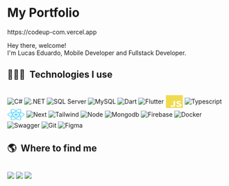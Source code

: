 <h1>My Portfolio</h1>
<a target="_blank">https://codeup-com.vercel.app</a>

<p aligh="left">
<!--   <img align="right" src="https://cdn.jsdelivr.net/gh/Th3Wall/assets-cdn/PersonalGithubReadme/Memoji.png" width="200"/> -->
  <p>Hey there, welcome!</br>
  I'm Lucas Eduardo, Mobile Developer and Fullstack Developer.</p>

## 👨🏻‍💻 &nbsp;Technologies I use ##

<div style="display: inline_block"><br>
  <img align="center" height="30" width="40" alt="C#" src="https://icon.icepanel.io/Technology/svg/C%23-%28CSharp%29.svg">
  <img align="center" height="30" width="40" alt=".NET" src="https://icon.icepanel.io/Technology/svg/.NET-core.svg">
  <img align="center" height="30" width="40" alt="SQL Server" src="https://icon.icepanel.io/Technology/svg/SQL-Developer.svg">
  <img align="center" height="30" width="40" alt="MySQL" src="https://icon.icepanel.io/Technology/svg/MySQL.svg">
  <img align="center" height="30" width="40" alt="Dart" src="https://www.svgrepo.com/show/353631/dart.svg">
  <img align="center" height="30" width="40" alt="Flutter" src="https://icon.icepanel.io/Technology/svg/Flutter.svg">
  <img align="center" height="30" width="40" alt="Javascript" src="https://raw.githubusercontent.com/devicons/devicon/master/icons/javascript/javascript-plain.svg">   
  <img align="center" height="30" width="40" alt="Typescript" src="https://cdn.jsdelivr.net/gh/devicons/devicon/icons/typescript/typescript-original.svg">
  <img align="center" height="30" width="40" alt="React" src="https://raw.githubusercontent.com/devicons/devicon/master/icons/react/react-original.svg">
  <img align="center" height="30" width="40" alt="Next" src="https://www.svgrepo.com/show/342062/next-js.svg">
  <img align="center" height="30" width="40" alt="Tailwind" src="https://www.svgrepo.com/show/374118/tailwind.svg">
  <img align="center" height="30" width="40" alt="Node" src="https://www.svgrepo.com/show/354119/nodejs-icon.svg">
  <img align="center" height="30" width="40" alt="Mongodb" src="https://www.svgrepo.com/show/373845/mongo.svg">
  <img align="center" height="30" width="40" alt="Firebase" src="https://www.svgrepo.com/show/373595/firebase.svg">
  <img align="center" height="30" width="40" alt="Docker" src="https://www.svgrepo.com/show/331370/docker.svg">
  <img align="center" height="30" width="40" alt="Swagger" src="https://icon.icepanel.io/Technology/svg/Swagger.svg">
  <img align="center" height="30" width="40" alt="Git" src="https://cdn.jsdelivr.net/gh/devicons/devicon/icons/git/git-original.svg">
  <img align="center" height="30" width="40" alt="Figma" src="https://www.svgrepo.com/show/452202/figma.svg">
  
</div>

## 🌎 &nbsp;Where to find me ##

<div style="display: inline_block"><br> 
  <a href="https://www.linkedin.com/in/lucaseccarvalho/" target="_blank"><img src="https://img.shields.io/badge/-LinkedIn-3C0080?style=for-the-badge&logo=linkedin&logoColor=white" target="_blank"></a> 
  <a href="https://www.instagram.com/lucaseduardo_crp/" target="_blank"><img src="https://img.shields.io/badge/-Instagram-3C0080?style=for-the-badge&logo=instagram&logoColor=white" target="_blank"></a>
  <a href="https://api.whatsapp.com/send/?phone=5521985970787&text&type=phone_number&app_absent=0" target="_blank"><img src="https://img.shields.io/badge/WhatsApp-3C0080?style=for-the-badge&logo=whatsapp&logoColor=white"></a>
</div>


